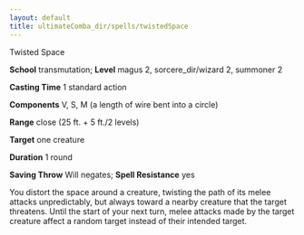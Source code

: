 ```yaml
---
layout: default
title: ultimateComba_dir/spells/twistedSpace
---
```

Twisted Space

**School** transmutation; **Level** magus 2, sorcere_dir/wizard 2, summoner 2

**Casting Time** 1 standard action

**Components** V, S, M (a length of wire bent into a circle)

**Range** close (25 ft. + 5 ft./2 levels)

**Target** one creature

**Duration** 1 round

**Saving Throw** Will negates; **Spell Resistance** yes

You distort the space around a creature, twisting the path of its melee attacks unpredictably, but always toward a nearby creature that the target threatens. Until the start of your next turn, melee attacks made by the target creature affect a random target instead of their intended target.

